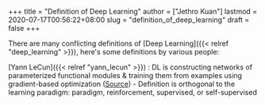 +++
title = "Definition of Deep Learning"
author = ["Jethro Kuan"]
lastmod = 2020-07-17T00:56:22+08:00
slug = "definition_of_deep_learning"
draft = false
+++

There are many conflicting definitions of [Deep Learning]({{< relref "deep_learning" >}}), here's some
definitions by various people:

[Yann LeCun]({{< relref "yann_lecun" >}})
: DL is constructing networks of parameterized
functional modules & training them from examples using
gradient-based optimization ([Source](https://www.facebook.com/722677142/posts/10156463919392143/)) - Definition is orthogonal to the learning paradigm: paradigm,
reinforcement, supervised, or self-supervised
